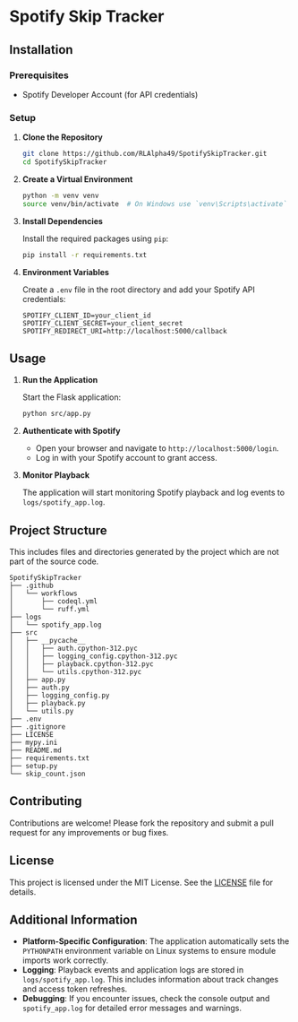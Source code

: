 # Spotify Skip Tracker

## Installation

### Prerequisites

- Spotify Developer Account (for API credentials)

### Setup

1. **Clone the Repository**

   ```bash
   git clone https://github.com/RLAlpha49/SpotifySkipTracker.git
   cd SpotifySkipTracker
   ```

2. **Create a Virtual Environment**

   ```bash
   python -m venv venv
   source venv/bin/activate  # On Windows use `venv\Scripts\activate`
   ```

3. **Install Dependencies**

   Install the required packages using `pip`:

   ```bash
   pip install -r requirements.txt
   ```

4. **Environment Variables**

   Create a `.env` file in the root directory and add your Spotify API credentials:

   ```plaintext
   SPOTIFY_CLIENT_ID=your_client_id
   SPOTIFY_CLIENT_SECRET=your_client_secret
   SPOTIFY_REDIRECT_URI=http://localhost:5000/callback
   ```

## Usage

1. **Run the Application**

   Start the Flask application:

   ```bash
   python src/app.py
   ```

2. **Authenticate with Spotify**

   - Open your browser and navigate to `http://localhost:5000/login`.
   - Log in with your Spotify account to grant access.

3. **Monitor Playback**

   The application will start monitoring Spotify playback and log events to `logs/spotify_app.log`.

## Project Structure

This includes files and directories generated by the project which are not part of the source code.

```text
SpotifySkipTracker
├── .github
│   └── workflows
│       ├── codeql.yml
│       └── ruff.yml
├── logs
│   └── spotify_app.log
├── src
│   ├── __pycache__
│   │   ├── auth.cpython-312.pyc
│   │   ├── logging_config.cpython-312.pyc
│   │   ├── playback.cpython-312.pyc
│   │   └── utils.cpython-312.pyc
│   ├── app.py
│   ├── auth.py
│   ├── logging_config.py
│   ├── playback.py
│   └── utils.py
├── .env
├── .gitignore
├── LICENSE
├── mypy.ini
├── README.md
├── requirements.txt
├── setup.py
└── skip_count.json
```

## Contributing

Contributions are welcome! Please fork the repository and submit a pull request for any improvements or bug fixes.

## License

This project is licensed under the MIT License. See the [LICENSE](LICENSE) file for details.

## Additional Information

- **Platform-Specific Configuration**: The application automatically sets the `PYTHONPATH` environment variable on Linux systems to ensure module imports work correctly.
- **Logging**: Playback events and application logs are stored in `logs/spotify_app.log`. This includes information about track changes and access token refreshes.
- **Debugging**: If you encounter issues, check the console output and `spotify_app.log` for detailed error messages and warnings.
